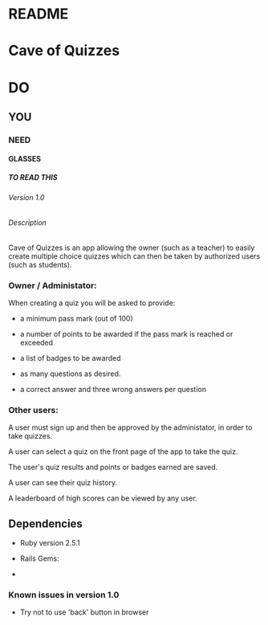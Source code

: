 # README
# Cave of Quizzes

# DO
## YOU
### NEED 
#### GLASSES
##### TO READ THIS
###### Version 1.0

###### Description

Cave of Quizzes is an app allowing the owner (such as a teacher) to easily create multiple choice quizzes which can then be taken by authorized users (such as students).

### Owner / Administator:

When creating a quiz you will be asked to provide:

 - a minimum pass mark (out of 100)

 - a number of points to be awarded if the pass mark is reached or exceeded
 
 - a list of badges to be awarded

 - as many questions as desired.

 - a correct answer and three wrong answers per question


### Other users:

 A user must sign up and then be approved by the administator, in order to take quizzes.

 A user can select a quiz on the front page of the app to take the quiz.

 The user's quiz results and points or badges earned are saved.

 A user can see their quiz history.

 A leaderboard of high scores can be viewed by any user.

## Dependencies

* Ruby version 2.5.1

* Rails Gems:

- 

### Known issues in version 1.0

- Try not to use 'back' button in browser 
